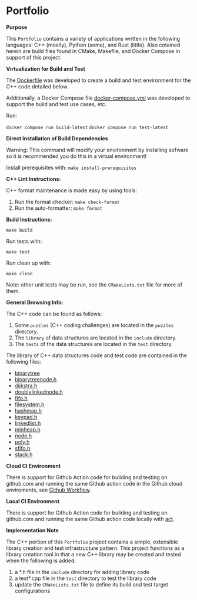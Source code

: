 # Portfolio

**Purpose**

This `Portfolio` contains a variety of applications written in the following languages: C++ (mostly), Python (some), and Rust (little).  Also cotained herein are build files found in CMake, Makefile, and Docker Compose in support of this project.

**Virtualization for Build and Test**

The [Dockerfile](Dockerfile) was developed to create a build and test environment for the C++ code detailed below.

Additionally, a Docker Compose file [docker-compose.yml](docker-compose.yml) was developed to support the build and test use cases, etc.

Run:

  `docker compose run build-latest`
  `docker compose run test-latest`

**Direct Installation of Build Dependencies**

Warning: This command will modify your environment by installing sofware so it is recommended you do this in a virtual environment!

Install prerequisites with: `make install-prerequisites`

**C++ Lint Instructions:**

C++ format maintenance is made easy by using tools:

1. Run the format checker: `make check-format`
2. Run the auto-formatter: `make format`

**Build Instructions:**

  `make build`

Run tests with:

  `make test`

Run clean up with:

  `make clean`

Note: other unit tests may be run, see the `CMakeLists.txt` file for more of them.

**General Browsing Info:**

The C++ code can be found as follows:

1. Some `puzzles` (C++ coding challenges) are located in the `puzzles` directory.
2. The `library` of data structures are located in the `include` directory.
2. The `tests` of the data structures are located in the `test` directory.

The library of C++ data structures code and test code are contained in the following files:

* [binarytree](include/binarytree.h)
* [binarytreenode.h](include/binarytreenode.h)
* [dijkstra.h](include/dijkstra.h)
* [doublylinkednode.h](include/doublylinkednode.h)
* [fifo.h](include/fifo.h)
* [filesystem.h](include/filesystem.h)
* [hashmap.h](include/hashmap.h)
* [keypad.h](include/keypad.h)
* [linkedlist.h](include/linkedlist.h)
* [minheap.h](include/minheap.h)
* [node.h](include/node.h)
* [poly.h](include/poly.h)
* [sfifo.h](include/sfifo.h)
* [stack.h](include/stack.h)

**Cloud CI Environment**

There is support for Github Action code for building and testing on github.com and running the same Github action code in the Github cloud enviroments, see [Github Workflow](.github/workflows/cmake-single-platform.yml).

**Local CI Environment**

There is support for Github Action code for building and testing on github.com and running the same Github action code locally with [act](https://github.com/nektos/act).

**Implementation Note**

The C++ portion of this `Portfolio` project contains a simple, extensible library creation and test infrastructure pattern.  This project functions as a library creation tool in that a new C++ library may be created and tested when the following is added:
1. a *.h file in the `include` directory for adding library code
2. a test*.cpp file in the `test` directory to test the library code
3. update the `CMakeLists.txt` file to define its build and test target configurations
